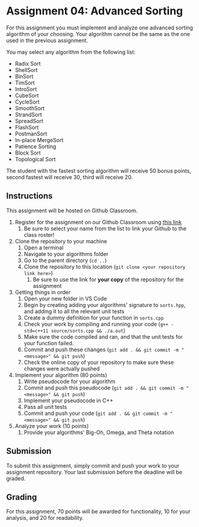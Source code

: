 # Assignment 04: Advanced Sorting

For this assignment you must implement and analyze one advanced sorting algorithm of your choosing.
Your algorithm cannot be the same as the one used in the previous assignment.

You may select any algorithm from the following list:

- Radix Sort
- ShellSort
- BinSort
- TimSort
- IntroSort
- CubeSort
- CycleSort
- SmoothSort
- StrandSort
- SpreadSort
- FlashSort
- PostmanSort
- In-place MergeSort
- Patience Sorting
- Block Sort
- Topological Sort

The student with the fastest sorting algorithm will receive 50 bonus points, second fastest will receive 30, third will receive 20.

## Instructions

This assignment will be hosted on Github Classroom.

1. Register for the assignment on our Github Classroom using [this link](https://classroom.github.com/a/0-TyqToY)
   1. Be sure to select your name from the list to link your Github to the class roster!
2. Clone the repository to your machine
   1. Open a terminal
   2. Navigate to your algorithms folder
   3. Go to the parent directory (`cd ..`)
   4. Clone the repository to this location (`git clone <your repository link here>`)
      1. Be sure to use the link for **your copy** of the repository for the assignment
3. Getting things in order
   1. Open your new folder in VS Code
   2. Begin by creating adding your algorithms' signature to `sorts.hpp`, and adding it to all the relevant unit tests
   3. Create a dummy definition for your function in `sorts.cpp`
   4. Check your work by compiling and running your code (`g++ -std=c++11 source/sorts.cpp && ./a.out`)
   5. Make sure the code compiled and ran, and that the unit tests for your function failed.
   6. Commit and push these changes (`git add . && git commit -m "<message>" && git push`)
   7. Check the online copy of your repository to make sure these changes were actually pushed
4. Implement your algorithm (80 points)
   1. Write pseudocode for your algorithm
   2. Commit and push this pseudocode (`git add . && git commit -m "<message>" && git push`)
   3. Implement your pseudocode in C++
   4. Pass all unit tests
   5. Commit and push your code (`git add . && git commit -m "<message>" && git push`)
5. Analyze your work (10 points)
   1. Provide your algorithms' Big-Oh, Omega, and Theta notation

## Submission

To submit this assignment, simply commit and push your work to your assignment repository.
Your last submission before the deadline will be graded.

## Grading

For this assignment, 70 points will be awarded for functionality, 10 for your analysis, and 20 for readability.
